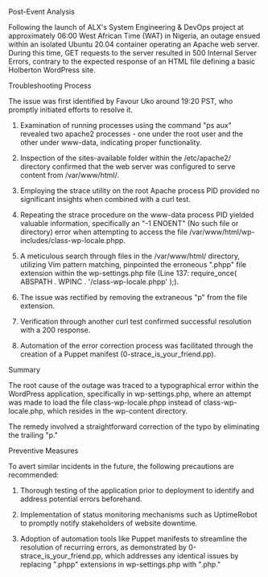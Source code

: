 Post-Event Analysis

Following the launch of ALX's System Engineering & DevOps project at approximately 06:00 West African Time (WAT) in Nigeria, an outage ensued within an isolated Ubuntu 20.04 container operating an Apache web server. During this time, GET requests to the server resulted in 500 Internal Server Errors, contrary to the expected response of an HTML file defining a basic Holberton WordPress site.

Troubleshooting Process

The issue was first identified by Favour Uko around 19:20 PST, who promptly initiated efforts to resolve it.

1. Examination of running processes using the command "ps aux" revealed two apache2 processes - one under the root user and the other under www-data, indicating proper functionality.

2. Inspection of the sites-available folder within the /etc/apache2/ directory confirmed that the web server was configured to serve content from /var/www/html/.

3. Employing the strace utility on the root Apache process PID provided no significant insights when combined with a curl test.

4. Repeating the strace procedure on the www-data process PID yielded valuable information, specifically an "-1 ENOENT" (No such file or directory) error when attempting to access the file /var/www/html/wp-includes/class-wp-locale.phpp.

5. A meticulous search through files in the /var/www/html/ directory, utilizing Vim pattern matching, pinpointed the erroneous ".phpp" file extension within the wp-settings.php file (Line 137: require_once( ABSPATH . WPINC . '/class-wp-locale.phpp' );).

6. The issue was rectified by removing the extraneous "p" from the file extension.

7. Verification through another curl test confirmed successful resolution with a 200 response.

8. Automation of the error correction process was facilitated through the creation of a Puppet manifest (0-strace_is_your_friend.pp).

Summary

The root cause of the outage was traced to a typographical error within the WordPress application, specifically in wp-settings.php, where an attempt was made to load the file class-wp-locale.phpp instead of class-wp-locale.php, which resides in the wp-content directory.

The remedy involved a straightforward correction of the typo by eliminating the trailing "p."

Preventive Measures

To avert similar incidents in the future, the following precautions are recommended:

1. Thorough testing of the application prior to deployment to identify and address potential errors beforehand.

2. Implementation of status monitoring mechanisms such as UptimeRobot to promptly notify stakeholders of website downtime.

3. Adoption of automation tools like Puppet manifests to streamline the resolution of recurring errors, as demonstrated by 0-strace_is_your_friend.pp, which addresses any identical issues by replacing ".phpp" extensions in wp-settings.php with ".php."
